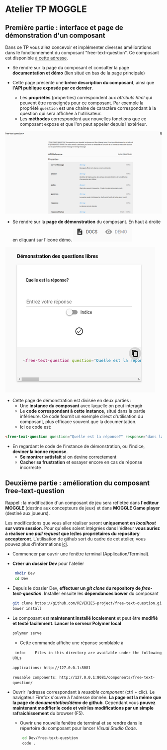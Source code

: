 # Atelier TP MOGGLE

## Première partie : interface et page de démonstration d'un composant

Dans ce TP vous allez concevoir et implémenter diverses améliorations dans le fonctionnement du composant "free-text-question". Ce composant est disponible [à cette adresse](https://github.com/REVERIES-project/free-text-question).

* Se rendre sur la page du composant et consulter la page **documentation et démo** (lien situé en bas de la page principale)

* Cette page présente une **brève description du composant**, ainsi que **l'API publique exposée par ce dernier**.
  * Les **propriétés** (properties) correspondent aux *attributs html* qui peuvent être renseignés pour ce composant. Par exemple la propriété `question` est une chaine de caractère correspondant à la question qui sera affichée à l'utilisateur.
  * Les **méthodes** correspondent aux nouvelles fonctions que ce composant expose et que l'on peut appeler depuis l'extérieur.

![Api freetext](./images/free-text-api.png)


* Se rendre sur la **page de démonstration** du composant. En haut à droite en cliquant sur l'icone démo. ![Page démonstration](./images/demo_button.png)

![Page démonstration](./images/demo_freetext.png)

* Cette page de démonstration est divisée en deux parties :
  * Une **instance du composant** avec laquelle on peut interagir
  * Le **code correspondant à cette instance**, situé dans la partie inférieure. Ce code fournit un exemple direct d'utilisation du composant, plus efficace souvent que la documentation. 
  * Ici ce code est:

```html 
<free-text-question question="Quelle est la réponse?" response="dans la question" response-label="Entrez votre réponse" media="{&quot;mkdown&quot;:&quot;## La réponse est dans la question&quot;}" correct-message="Bravo vous êtes un individu remarquable" wrong-message="Non c'est faux, essayez encore et encore et encore"></free-text-question>
```

* En regardant le code de l'instance de démonstration, ou l'indice, **deviner la bonne réponse**. 
  * **Se montrer satisfait** si on devine correctement
  * **Cacher sa frustration** et essayer encore en cas de réponse incorrecte

## Deuxième partie : amélioration du composant free-text-question 

Rappel : la modification d'un composant de jeu sera refletée dans **l'editeur MOGGLE** (destiné aux concepteurs de jeux) et dans **MOGGLE Game player** (destiné aux joueurs). 

Les modifications que vous aller réaliser seront **uniquement en *localhost* sur votre session**. Pour qu'elles soient intégrées dans l'éditeur **vous auriez à réaliser une *pull request* que le/les propriétaires du repository accepteront**. L'utilisation de github sort du cadre de cet atelier, vous pouvez plus d'informations [ici](https://services.github.com/on-demand/github-cli/open-pull-request-github).


* Commencer par ouvrir une fenêtre terminal (Application/Terminal).
* **Créer un dossier Dev** pour l'atelier
    ```bash
     mkdir Dev
     cd Dev
     ```
* Depuis le dossier Dev, **effectuer un *git clone* du repository de *free-text-question***. Installer ensuite les **dépendances bower** du composant
     ```bash
     git clone https://github.com/REVERIES-project/free-text-question.git
     bower install 
     ```
* Le composant est **maintenant installé localement** et peut être **modifié et testé facilement. Lancer le serveur Polymer local**
     ```bash
    polymer serve
    ```
  * Cette commande affiche une réponse semblable à 

  ` info:    Files in this directory are available under the following URLs`
  
   `applications: http://127.0.0.1:8081`
  
   `reusable components: http://127.0.0.1:8081/components/free-text-question/`

* Ouvrir l'adresse correspondant à *reusable component* (ctrl + clic). Le navigateur Firefox s'ouvre à l'adresse donnée. **La page est la même que la page de *documentation/démo* de github**. Cependant vous **pouvez maintenant modifier le code et voir les modifications par un simple rafraichissement** du browser (F5).

  * Ouvrir une nouvelle fenêtre de terminal et se rendre dans le répertoire du composant pour lancer *Visual Studio Code*.
    ```bash
     cd Dev/free-text-question
     code .
     ```


  












